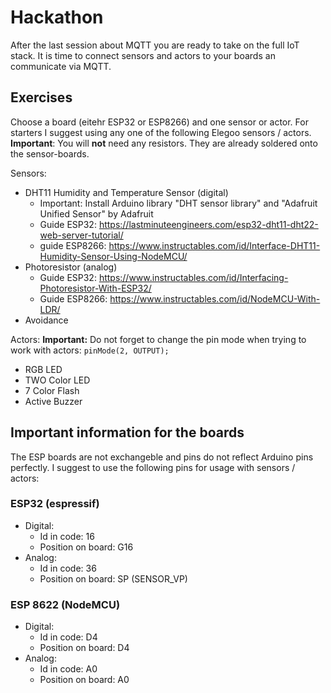 # Hackathon

After the last session about MQTT you are ready to take on the full IoT stack.
It is time to connect sensors and actors to your boards an communicate via MQTT.

## Exercises

Choose a board (eitehr ESP32 or ESP8266) and one sensor or actor.
For starters I suggest using any one of the following Elegoo sensors / actors.
**Important**: You will **not** need any resistors. They are already soldered onto the sensor-boards.

Sensors:
- DHT11 Humidity and Temperature Sensor (digital)
    - Important: Install Arduino library "DHT sensor library" and "Adafruit Unified Sensor" by Adafruit
    - Guide ESP32: https://lastminuteengineers.com/esp32-dht11-dht22-web-server-tutorial/
    - guide ESP8266: https://www.instructables.com/id/Interface-DHT11-Humidity-Sensor-Using-NodeMCU/
- Photoresistor (analog)
    - Guide ESP32: https://www.instructables.com/id/Interfacing-Photoresistor-With-ESP32/
    - Guide ESP8266: https://www.instructables.com/id/NodeMCU-With-LDR/
- Avoidance

Actors:
**Important:** Do not forget to change the pin mode when trying to work with actors: `pinMode(2, OUTPUT);`
- RGB LED
- TWO Color LED
- 7 Color Flash
- Active Buzzer


## Important information for the boards

The ESP boards are not exchangeble and pins do not reflect Arduino pins perfectly.
I suggest to use the following pins for usage with sensors / actors:

### ESP32 (espressif)
- Digital:
    - Id in code: 16
    - Position on board: G16
- Analog:
    - Id in code: 36
    - Position on board: SP (SENSOR_VP)

### ESP 8622 (NodeMCU)
- Digital:
    - Id in code: D4
    - Position on board: D4
- Analog:
    - Id in code: A0
    - Position on board: A0
